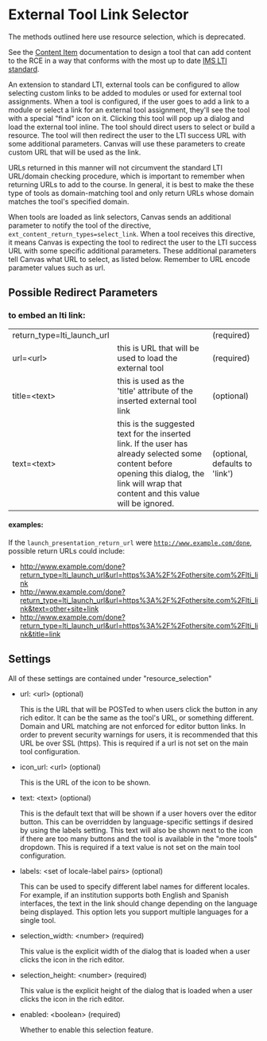 External Tool Link Selector
============================

<a name="top"></a>
<div class="warning-message">The methods outlined here use resource selection, which is deprecated.
<p></p>
See the <a href="content_item.html">Content Item</a> documentation to design a tool that
can add content to the RCE in a way that conforms with the most up to date
<a href="http://www.imsglobal.org/lti/">IMS LTI standard</a>. </div>

An extension to standard LTI, external tools can be configured 
to allow selecting custom links to be 
added to modules or used for external tool assignments. When a tool is 
configured, if the user goes to add a link to a module or select a link 
for an external tool assignment, they'll see the tool with a special 
"find" icon on it. Clicking this tool will pop up a dialog and load 
the external tool inline. The tool should direct users to select or 
build a resource. The tool will then redirect the user to the LTI 
success URL with some additional parameters. Canvas will use these 
parameters to create custom URL that will be used as the link.

URLs returned in this manner will not circumvent the standard LTI 
URL/domain checking procedure, which is important to remember when 
returning URLs to add to the course. In general, it is best to make 
the these type of tools as domain-matching tool and only return URLs
whose domain matches the tool's specified domain.

When tools are loaded as link selectors, Canvas sends an additional 
parameter to notify the tool of the directive, `ext_content_return_types=select_link`.
When a tool receives this directive, it means Canvas is expecting the 
tool to redirect the user to the LTI success URL with some specific 
additional parameters. These additional parameters tell Canvas what 
URL to select, as listed below. Remember to URL encode parameter 
values such as url.

## Possible Redirect Parameters
### to embed an lti link:
<table class="tool">
  <tr>
    <td>return_type=lti_launch_url</td>
    <td></td>
    <td>(required)</td>
  </tr><tr>
    <td>url=&lt;url&gt;</td>
    <td>this is URL that will be used to load the external tool</td>
    <td>(required)</td>
  </tr><tr>
    <td>title=&lt;text&gt;</td>
    <td>this is used as the 'title' attribute of the inserted external tool link</td>
    <td>(optional)</td>
  </tr><tr>
    <td>text=&lt;text&gt;</td>
    <td>this is the suggested text for the inserted link. If the user has already selected some content before opening this dialog, the link will wrap that content and this value will be ignored.</td>
    <td>(optional, defaults to 'link')</td>
  </tr>
</table>

#### examples:
If the `launch_presentation_return_url` were
<code>http://www.example.com/done</code>, possible return URLs could include:

- http://www.example.com/done?return_type=lti_launch_url&url=https%3A%2F%2Fothersite.com%2Flti_link
- http://www.example.com/done?return_type=lti_launch_url&url=https%3A%2F%2Fothersite.com%2Flti_link&text=other+site+link
- http://www.example.com/done?return_type=lti_launch_url&url=https%3A%2F%2Fothersite.com%2Flti_link&title=link

## Settings
All of these settings are contained under "resource_selection"

-   url: &lt;url&gt; (optional)
    
    This is the URL that will be POSTed to when users click the button in any rich editor. It can be the same as the tool's URL, or something different. Domain and URL matching are not enforced for editor button links. In order to prevent security warnings for users, it is recommended that this URL be over SSL (https).
    This is required if a url is not set on the main tool configuration.

-   icon_url: &lt;url&gt; (optional)

    This is the URL of the icon to be shown.

-   text: &lt;text&gt; (optional)

    This is the default text that will be shown if a user hovers over the editor button. This can be overridden by language-specific settings if desired by using the labels setting. This text will also be shown next to the icon if there are too many buttons and the tool is available in the "more tools" dropdown.
    This is required if a text value is not set on the main tool configuration.

-   labels: &lt;set of locale-label pairs&gt; (optional)
    
    This can be used to specify different label names for different locales. For example, if an institution supports both English and Spanish interfaces, the text in the link should change depending on the language being displayed. This option lets you support multiple languages for a single tool.

-   selection_width: &lt;number&gt; (required)
     
    This value is the explicit width of the dialog that is loaded when a user clicks the icon in the rich editor.

-   selection_height: &lt;number&gt; (required)
    
    This value is the explicit height of the dialog that is loaded when a user clicks the icon in the rich editor.

-   enabled: &lt;boolean&gt; (required)

    Whether to enable this selection feature.
